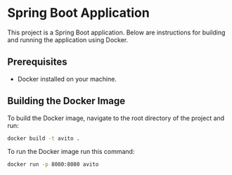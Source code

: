 # Spring Boot Application

This project is a Spring Boot application. Below are instructions for building and running the application using Docker.

## Prerequisites

- Docker installed on your machine.

## Building the Docker Image

To build the Docker image, navigate to the root directory of the project and run:

```bash
docker build -t avito .
```

To run the Docker image run this command:
``` bash
docker run -p 8080:8080 avito
```
